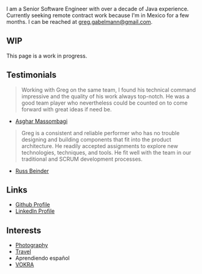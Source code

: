 I am a Senior Software Engineer with over a decade of Java experience. Currently seeking remote contract work because I'm in Mexico for a few months. I can be reached at greg.gabelmann@gmail.com.

## WIP

This page is a work in progress.

## Testimonials

> Working with Greg on the same team, I found his technical command impressive and the quality of his work always top-notch. He was a good team player who nevertheless could be counted on to come forward with great ideas if need be.
* [Asghar Massombagi](https://www.linkedin.com/in/asgharmassombagi/)

> Greg is a consistent and reliable performer who has no trouble designing and building components that fit into the product architecture. He readily accepted assignments to explore new technologies, techniques, and tools. He fit well with the team in our traditional and SCRUM development processes.
* [Russ Beinder](https://www.linkedin.com/in/beinder/)

## Links

* [Github Profile](https://github.com/ggabelmann/)
* [LinkedIn Profile](https://linkedin.com/in/greg-gabelmann-1878574)

## Interests

* [Photography](https://s3.amazonaws.com/ggabelmann/index.html)
* [Travel](https://s3.amazonaws.com/ggabelmann/travel/index.html)
* Aprendiendo español
* [VOKRA](http://www.orphankittenrescue.com/)
